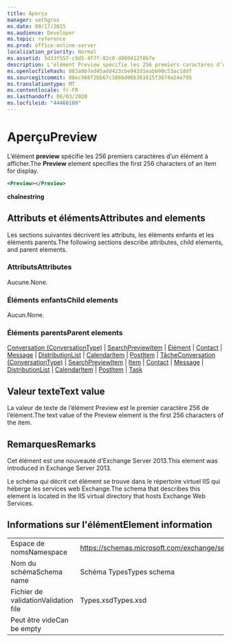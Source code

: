 ```yaml
---
title: Aperçu
manager: sethgros
ms.date: 09/17/2015
ms.audience: Developer
ms.topic: reference
ms.prod: office-online-server
localization_priority: Normal
ms.assetid: 5d33f557-c9d5-4f7f-82c0-d800412f8b7e
description: L’élément Preview spécifie les 256 premiers caractères d’un élément à afficher.
ms.openlocfilehash: 883a9b7ed45add423cbe942d1eabb90c53ac1ddf
ms.sourcegitcommit: 88ec988f2bb67c1866d06b361615f3674a24e795
ms.translationtype: MT
ms.contentlocale: fr-FR
ms.lasthandoff: 06/03/2020
ms.locfileid: "44468109"
---
```

# <a name="preview"></a><span data-ttu-id="715dc-103">Aperçu</span><span class="sxs-lookup"><span data-stu-id="715dc-103">Preview</span></span>

<span data-ttu-id="715dc-104">L’élément **preview** spécifie les 256 premiers caractères d’un élément à afficher.</span><span class="sxs-lookup"><span data-stu-id="715dc-104">The **Preview** element specifies the first 256 characters of an item for display.</span></span> 
  
```XML
<Preview></Preview>
```

 <span data-ttu-id="715dc-105">**chaîne**</span><span class="sxs-lookup"><span data-stu-id="715dc-105">**string**</span></span>
## <a name="attributes-and-elements"></a><span data-ttu-id="715dc-106">Attributs et éléments</span><span class="sxs-lookup"><span data-stu-id="715dc-106">Attributes and elements</span></span>

<span data-ttu-id="715dc-107">Les sections suivantes décrivent les attributs, les éléments enfants et les éléments parents.</span><span class="sxs-lookup"><span data-stu-id="715dc-107">The following sections describe attributes, child elements, and parent elements.</span></span>
  
### <a name="attributes"></a><span data-ttu-id="715dc-108">Attributs</span><span class="sxs-lookup"><span data-stu-id="715dc-108">Attributes</span></span>

<span data-ttu-id="715dc-109">Aucune.</span><span class="sxs-lookup"><span data-stu-id="715dc-109">None.</span></span>
  
### <a name="child-elements"></a><span data-ttu-id="715dc-110">Éléments enfants</span><span class="sxs-lookup"><span data-stu-id="715dc-110">Child elements</span></span>

<span data-ttu-id="715dc-111">Aucun.</span><span class="sxs-lookup"><span data-stu-id="715dc-111">None.</span></span>
  
### <a name="parent-elements"></a><span data-ttu-id="715dc-112">Éléments parents</span><span class="sxs-lookup"><span data-stu-id="715dc-112">Parent elements</span></span>

<span data-ttu-id="715dc-113">[Conversation (ConversationType)](conversation-conversationtype.md)  |  [SearchPreviewItem](searchpreviewitem.md)  |  [Élément](item.md)  |  [Contact](contact.md)  |  [Message](message-ex15websvcsotherref.md)  |  [DistributionList](distributionlist.md)  |  [CalendarItem](calendaritem.md)  |  [PostItem](postitem.md)  |  [Tâche](task.md)</span><span class="sxs-lookup"><span data-stu-id="715dc-113">[Conversation (ConversationType)](conversation-conversationtype.md) | [SearchPreviewItem](searchpreviewitem.md) | [Item](item.md) | [Contact](contact.md) | [Message](message-ex15websvcsotherref.md) | [DistributionList](distributionlist.md) | [CalendarItem](calendaritem.md) | [PostItem](postitem.md) | [Task](task.md)</span></span>
  
## <a name="text-value"></a><span data-ttu-id="715dc-114">Valeur texte</span><span class="sxs-lookup"><span data-stu-id="715dc-114">Text value</span></span>

<span data-ttu-id="715dc-115">La valeur de texte de l’élément Preview est le premier caractère 256 de l’élément.</span><span class="sxs-lookup"><span data-stu-id="715dc-115">The text value of the Preview element is the first 256 characters of the item.</span></span>
  
## <a name="remarks"></a><span data-ttu-id="715dc-116">Remarques</span><span class="sxs-lookup"><span data-stu-id="715dc-116">Remarks</span></span>

<span data-ttu-id="715dc-117">Cet élément est une nouveauté d'Exchange Server 2013.</span><span class="sxs-lookup"><span data-stu-id="715dc-117">This element was introduced in Exchange Server 2013.</span></span>
  
<span data-ttu-id="715dc-118">Le schéma qui décrit cet élément se trouve dans le répertoire virtuel IIS qui héberge les services web Exchange.</span><span class="sxs-lookup"><span data-stu-id="715dc-118">The schema that describes this element is located in the IIS virtual directory that hosts Exchange Web Services.</span></span>
  
## <a name="element-information"></a><span data-ttu-id="715dc-119">Informations sur l'élément</span><span class="sxs-lookup"><span data-stu-id="715dc-119">Element information</span></span>

|||
|:-----|:-----|
|<span data-ttu-id="715dc-120">Espace de noms</span><span class="sxs-lookup"><span data-stu-id="715dc-120">Namespace</span></span>  <br/> |https://schemas.microsoft.com/exchange/services/2006/types  <br/> |
|<span data-ttu-id="715dc-121">Nom du schéma</span><span class="sxs-lookup"><span data-stu-id="715dc-121">Schema name</span></span>  <br/> |<span data-ttu-id="715dc-122">Schéma Types</span><span class="sxs-lookup"><span data-stu-id="715dc-122">Types schema</span></span>  <br/> |
|<span data-ttu-id="715dc-123">Fichier de validation</span><span class="sxs-lookup"><span data-stu-id="715dc-123">Validation file</span></span>  <br/> |<span data-ttu-id="715dc-124">Types.xsd</span><span class="sxs-lookup"><span data-stu-id="715dc-124">Types.xsd</span></span>  <br/> |
|<span data-ttu-id="715dc-125">Peut être vide</span><span class="sxs-lookup"><span data-stu-id="715dc-125">Can be empty</span></span>  <br/> ||
   

